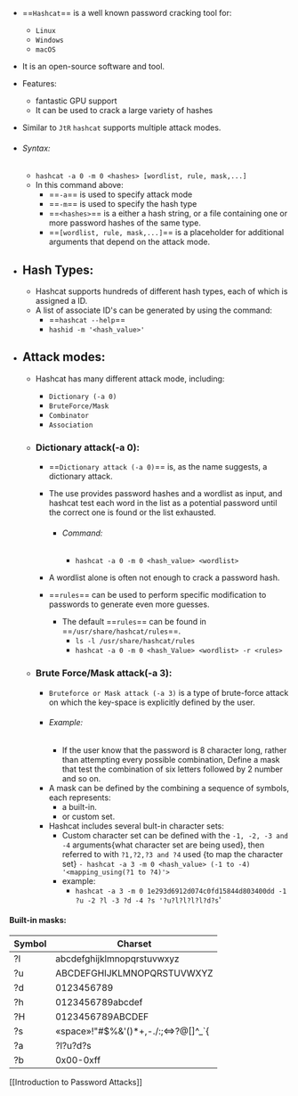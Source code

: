 - ==`Hashcat`== is a well known password cracking tool for:
	- `Linux`
	- `Windows`
	- `macOS`
- It is an open-source software and tool.
- Features:
	- fantastic GPU support
	- It can be used to crack a large variety of hashes
- Similar to `JtR` `hashcat` supports multiple attack modes.
- ###### Syntax:
	- `hashcat -a 0 -m 0 <hashes> [wordlist, rule, mask,...]`
	- In this command above:
		- ==`-a`== is used to specify attack mode
		- ==`-m`== is used to specify the hash type
		- ==`<hashes>`== is a either a hash string, or a file containing one or more password hashes of the same type.
		- ==`[wordlist, rule, mask,...]`== is a placeholder for additional arguments that depend on the attack mode.

- ## Hash Types:
	
	- Hashcat supports hundreds of different hash types, each of which is assigned a ID.
	- A list of associate ID's can be generated by using the command:
		- ==`hashcat --help`==
		- `hashid -m '<hash_value>'`

- ## Attack modes:
	
	- Hashcat has many different attack mode, including:
		- `Dictionary (-a 0)`
		- `BruteForce/Mask`
		- `Combinator`
		- `Association`
	
	- ### Dictionary attack(-a 0):
		
		- ==`Dictionary attack (-a 0)`== is, as the name suggests, a dictionary attack.
		- The use provides password hashes and a wordlist as input, and hashcat test each word in the list as a potential password until the correct one is found or the list exhausted.
			- ###### Command:
			
				- `hashcat -a 0 -m 0 <hash_value> <wordlist>`
			
		- A wordlist alone is often not enough to crack a password hash.
		- ==`rules`== can be used to perform specific modification to passwords to generate even more guesses.
			- The default ==`rules`== can be found in ==`/usr/share/hashcat/rules`==.
				- `ls -l /usr/share/hashcat/rules`
				- `hashcat -a 0 -m 0 <hash_Value> <wordlist> -r <rules>`
	
	- ### Brute Force/Mask attack(-a 3):
		
		- `Bruteforce or Mask attack (-a 3)` is a type of brute-force attack on which the key-space is explicitly defined by the user.
		- ###### Example:
			- If the user know that the password is 8 character long, rather than attempting every possible combination, Define a mask that test the combination of six letters followed by 2 number and so on.
		- A mask can be defined by the combining a sequence of symbols, each represents:
			- a built-in.
			- or custom set.
		- Hashcat includes several bult-in character sets:
			- Custom character set can be defined with the `-1, -2, -3 and -4` arguments{what character set are being used}, then referred to with `?1,?2,?3 and ?4` used {to map the character set}
				`- hashcat -a 3 -m 0 <hash_value> (-1 to -4) '<mapping_using(?1 to ?4)'>`
			- example:
				- `hashcat -a 3 -m 0 1e293d6912d074c0fd15844d803400dd -1 ?u -2 ?l -3 ?d -4 ?s '?u?l?l?l?l?d?s`' 

#### Built-in masks:

| Symbol | Charset                             |
| ------ | ----------------------------------- |
| ?l     | abcdefghijklmnopqrstuvwxyz          |
| ?u     | ABCDEFGHIJKLMNOPQRSTUVWXYZ          |
| ?d     | 0123456789                          |
| ?h     | 0123456789abcdef                    |
| ?H     | 0123456789ABCDEF                    |
| ?s     | «space»!"#$%&'()*+,-./:;<=>?@[]^_`{ |
| ?a     | ?l?u?d?s                            |
| ?b     | 0x00-0xff                           |

[[Introduction to Password Attacks]]
